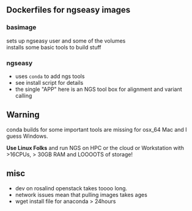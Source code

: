 ## Dockerfiles for ngseasy images


### basimage
sets up ngseasy user and some of the volumes  
installs some basic tools to build stuff  

### ngseasy
- uses `conda` to add ngs tools    
- see install script for details  
- the single "APP" here is an NGS tool box for alignment and variant calling 

## Warning
conda builds for some important tools are missing for osx_64 Mac and I guess Windows. 

**Use Linux Folks** and run NGS on HPC or the cloud or Workstation with >16CPUs, > 30GB RAM and LOOOOTS of storage!

## misc

- dev on rosalind openstack takes toooo long.
- network issues mean that pulling images takes ages
- wget install file for anaconda > 24hours

